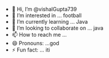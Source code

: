 - 👋 Hi, I’m @vishalGupta739
- 👀 I’m interested in ... football
- 🌱 I’m currently learning ... Java
- 💞️ I’m looking to collaborate on ... java
- 📫 How to reach me ... 
- 😄 Pronouns: ...god
- ⚡ Fun fact: ... iti

<!---
vishalGupta739/vishalGupta739 is a ✨ special ✨ repository because its `README.md` (this file) appears on your GitHub profile.
You can click the Preview link to take a look at your changes.
--->
